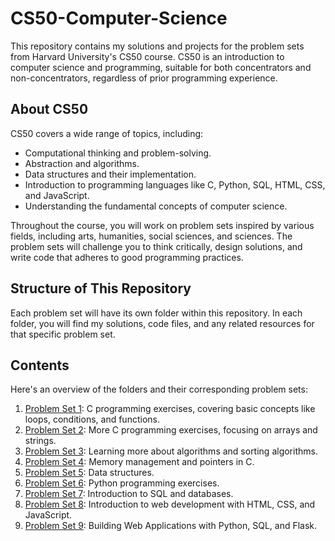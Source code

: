 # CS50-Computer-Science

This repository contains my solutions and projects for the problem sets from Harvard University's CS50 course. CS50 is an introduction to computer science and programming, suitable for both concentrators and non-concentrators, regardless of prior programming experience.

## About CS50

CS50 covers a wide range of topics, including:

- Computational thinking and problem-solving.
- Abstraction and algorithms.
- Data structures and their implementation.
- Introduction to programming languages like C, Python, SQL, HTML, CSS, and JavaScript.
- Understanding the fundamental concepts of computer science.

Throughout the course, you will work on problem sets inspired by various fields, including arts, humanities, social sciences, and sciences. The problem sets will challenge you to think critically, design solutions, and write code that adheres to good programming practices.

## Structure of This Repository

Each problem set will have its own folder within this repository. In each folder, you will find my solutions, code files, and any related resources for that specific problem set.

## Contents

Here's an overview of the folders and their corresponding problem sets:

1. [Problem Set 1](problem-set-1/): C programming exercises, covering basic concepts like loops, conditions, and functions.
2. [Problem Set 2](problem-set-2/): More C programming exercises, focusing on arrays and strings.
3. [Problem Set 3](problem-set-3/): Learning more about algorithms and sorting algorithms.
4. [Problem Set 4](problem-set-4/): Memory management and pointers in C.
5. [Problem Set 5](problem-set-5/): Data structures.
6. [Problem Set 6](problem-set-6/): Python programming exercises.
7. [Problem Set 7](problem-set-7/): Introduction to SQL and databases.
8. [Problem Set 8](problem-set-8/): Introduction to web development with HTML, CSS, and JavaScript.
9. [Problem Set 9](problem-set-9/): Building Web Applications with Python, SQL, and Flask.
